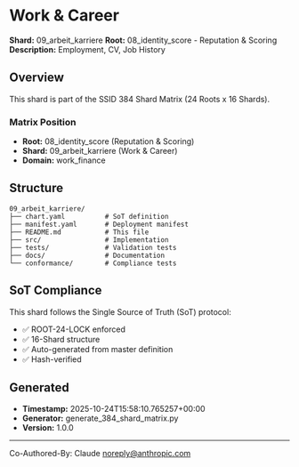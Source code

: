 # Work & Career

**Shard:** 09_arbeit_karriere
**Root:** 08_identity_score - Reputation & Scoring
**Description:** Employment, CV, Job History

## Overview

This shard is part of the SSID 384 Shard Matrix (24 Roots x 16 Shards).

### Matrix Position
- **Root:** 08_identity_score (Reputation & Scoring)
- **Shard:** 09_arbeit_karriere (Work & Career)
- **Domain:** work_finance

## Structure

```
09_arbeit_karriere/
├── chart.yaml          # SoT definition
├── manifest.yaml       # Deployment manifest
├── README.md           # This file
├── src/                # Implementation
├── tests/              # Validation tests
├── docs/               # Documentation
└── conformance/        # Compliance tests
```

## SoT Compliance

This shard follows the Single Source of Truth (SoT) protocol:
- ✅ ROOT-24-LOCK enforced
- ✅ 16-Shard structure
- ✅ Auto-generated from master definition
- ✅ Hash-verified

## Generated

- **Timestamp:** 2025-10-24T15:58:10.765257+00:00
- **Generator:** generate_384_shard_matrix.py
- **Version:** 1.0.0

---

Co-Authored-By: Claude <noreply@anthropic.com>
